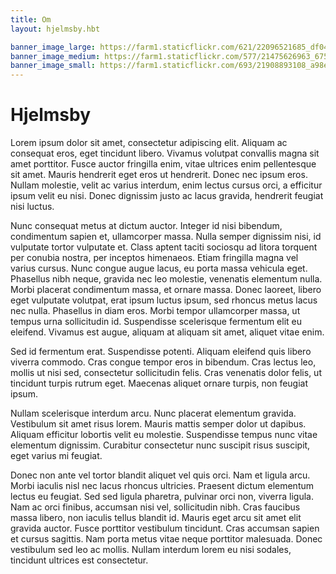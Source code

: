 ```yaml
---
title: Om
layout: hjelmsby.hbt

banner_image_large: https://farm1.staticflickr.com/621/22096521685_df046174c1_o.jpg
banner_image_medium: https://farm1.staticflickr.com/577/21475626963_6754854488_o.jpg
banner_image_small: https://farm1.staticflickr.com/693/21908893108_a98ebc3c33_o.jpg
---
```

Hjelmsby
===========
Lorem ipsum dolor sit amet, consectetur adipiscing elit. Aliquam ac consequat eros, eget tincidunt libero. Vivamus volutpat convallis magna sit amet porttitor. Fusce auctor fringilla enim, vitae ultrices enim pellentesque sit amet. Mauris hendrerit eget eros ut hendrerit. Donec nec ipsum eros. Nullam molestie, velit ac varius interdum, enim lectus cursus orci, a efficitur ipsum velit eu nisi. Donec dignissim justo ac lacus gravida, hendrerit feugiat nisi luctus.

Nunc consequat metus at dictum auctor. Integer id nisi bibendum, condimentum sapien et, ullamcorper massa. Nulla semper dignissim nisi, id vulputate tortor vulputate et. Class aptent taciti sociosqu ad litora torquent per conubia nostra, per inceptos himenaeos. Etiam fringilla magna vel varius cursus. Nunc congue augue lacus, eu porta massa vehicula eget. Phasellus nibh neque, gravida nec leo molestie, venenatis elementum nulla. Morbi placerat condimentum massa, et ornare massa. Donec laoreet, libero eget vulputate volutpat, erat ipsum luctus ipsum, sed rhoncus metus lacus nec nulla. Phasellus in diam eros. Morbi tempor ullamcorper massa, ut tempus urna sollicitudin id. Suspendisse scelerisque fermentum elit eu eleifend. Vivamus est augue, aliquam at aliquam sit amet, aliquet vitae enim.

Sed id fermentum erat. Suspendisse potenti. Aliquam eleifend quis libero viverra commodo. Cras congue tempor eros in bibendum. Cras lectus leo, mollis ut nisi sed, consectetur sollicitudin felis. Cras venenatis dolor felis, ut tincidunt turpis rutrum eget. Maecenas aliquet ornare turpis, non feugiat ipsum.

Nullam scelerisque interdum arcu. Nunc placerat elementum gravida. Vestibulum sit amet risus lorem. Mauris mattis semper dolor ut dapibus. Aliquam efficitur lobortis velit eu molestie. Suspendisse tempus nunc vitae elementum dignissim. Curabitur consectetur nunc suscipit risus suscipit, eget varius mi feugiat.

Donec non ante vel tortor blandit aliquet vel quis orci. Nam et ligula arcu. Morbi iaculis nisl nec lacus rhoncus ultricies. Praesent dictum elementum lectus eu feugiat. Sed sed ligula pharetra, pulvinar orci non, viverra ligula. Nam ac orci finibus, accumsan nisi vel, sollicitudin nibh. Cras faucibus massa libero, non iaculis tellus blandit id. Mauris eget arcu sit amet elit gravida auctor. Fusce porttitor vestibulum tincidunt. Cras accumsan sapien et cursus sagittis. Nam porta metus vitae neque porttitor malesuada. Donec vestibulum sed leo ac mollis. Nullam interdum lorem eu nisi sodales, tincidunt ultrices est consectetur.
